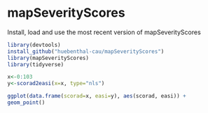 # mapSeverityScores

Install, load and use the most recent version of mapSeverityScores

``` r
library(devtools)
install_github("huebenthal-cau/mapSeverityScores")
library(mapSeverityScores)
library(tidyverse)

x<-0:103
y<-scorad2easi(x=x, type="nls")

ggplot(data.frame(scorad=x, easi=y), aes(scorad, easi)) + 
geom_point()
```
